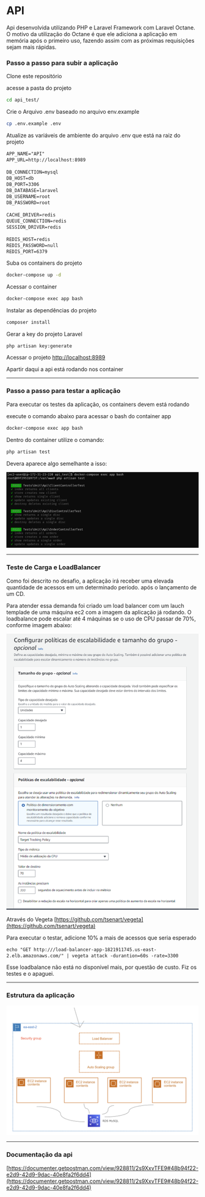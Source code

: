 
# API

Api desenvolvida utilizando PHP e Laravel Framework com Laravel Octane.
O motivo da utilização do Octane é que ele adiciona a aplicação em memória após o primeiro uso, fazendo assim com as próximas requisições sejam mais rápidas.



### Passo a passo para subir a aplicação
Clone este repositório


acesse a pasta do projeto
 
```sh
cd api_test/
```

Crie o Arquivo .env baseado no arquivo env.example
```sh
cp .env.example .env
```


Atualize as variáveis de ambiente do arquivo .env que está na raiz do projeto
```dosini
APP_NAME="API"
APP_URL=http://localhost:8989

DB_CONNECTION=mysql
DB_HOST=db
DB_PORT=3306
DB_DATABASE=laravel
DB_USERNAME=root
DB_PASSWORD=root

CACHE_DRIVER=redis
QUEUE_CONNECTION=redis
SESSION_DRIVER=redis

REDIS_HOST=redis
REDIS_PASSWORD=null
REDIS_PORT=6379
```


Suba os containers do projeto
```sh
docker-compose up -d
```


Acessar o container
```sh
docker-compose exec app bash
```


Instalar as dependências do projeto
```sh
composer install
```


Gerar a key do projeto Laravel
```sh
php artisan key:generate
```


Acessar o projeto
[http://localhost:8989](http://localhost:8989)

Apartir daqui a api está rodando nos container

--- 


### Passo a passo para testar a aplicação

Para executar os testes da aplicação, os containers devem está rodando 

execute o comando abaixo para acessar o bash do container app
```sh
docker-compose exec app bash
```
Dentro do container utilize o comando:
```sh
php artisan test
```
Devera aparece algo semelhante a isso:

<img src="https://raw.githubusercontent.com/janderfrancisco/api_test/main/public/assets/test.png">



--- 
### Teste de Carga e LoadBalancer

Como foi descrito no desafio, a aplicação irá receber uma elevada quantidade de acessos em um determinado período. após o lançamento de um CD.

Para atender essa demanda foi criado um load balancer com um lauch templade de uma máquina ec2 com a imagem da aplicação já rodando. 
O loadbalance pode escalar até 4 máquinas se o uso de CPU passar de 70%, conforme imagem abaixo:

<img src="https://raw.githubusercontent.com/janderfrancisco/api_test/main/public/assets/autoscaling.png">

Através do Vegeta [https://github.com/tsenart/vegeta](https://github.com/tsenart/vegeta)

Para executar o testar, adicione 10% a mais de acessos que seria esperado

```
echo "GET http:///load-balancer-app-1821911745.us-east-2.elb.amazonaws.com/" | vegeta attack -durantion=60s -rate=3300
```
Esse loadbalance não está no disponivel mais, por questão de custo. Fiz os testes e o apaguei.



--- 
### Estrutura da aplicação

<img src="https://raw.githubusercontent.com/janderfrancisco/api_test/main/public/assets/estrutura.png">

--- 
### Documentação da api
[https://documenter.getpostman.com/view/928811/2s9XxvTFE9#48b94f22-e2d9-42d9-9dac-40e8fa2f6dd4](https://documenter.getpostman.com/view/928811/2s9XxvTFE9#48b94f22-e2d9-42d9-9dac-40e8fa2f6dd4)



